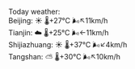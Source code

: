 Today weather:  
Beijing: ☀️   🌡️+27°C 🌬️↖11km/h  
Tianjin: ☁️   🌡️+25°C 🌬️←11km/h  
Shijiazhuang: ☀️   🌡️+37°C 🌬️↙4km/h  
Tangshan: ⛅️  🌡️+30°C 🌬️↖10km/h  
